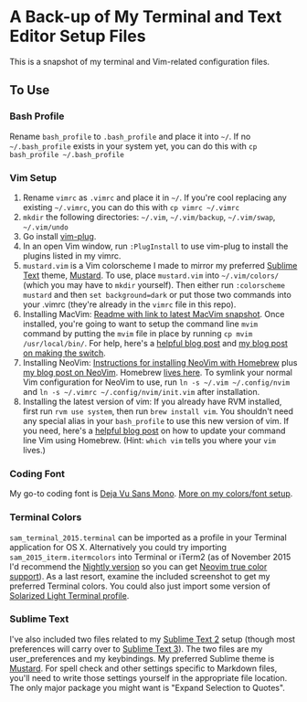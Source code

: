 # A Back-up of My Terminal and Text Editor Setup Files

This is a snapshot of my terminal and Vim-related configuration files. 

## To Use

### Bash Profile
Rename `bash_profile` to `.bash_profile` and place it into `~/`. If no `~/.bash_profile` exists in your system yet, you can do this with `cp bash_profile ~/.bash_profile`

### Vim Setup
1. Rename `vimrc` as `.vimrc` and place it in `~/`. If you're cool replacing any existing `~/.vimrc`, you can do this with `cp vimrc ~/.vimrc`
2. `mkdir` the following directories: `~/.vim`, `~/.vim/backup`, `~/.vim/swap`, `~/.vim/undo`
3. Go install [vim-plug](https://github.com/junegunn/vim-plug).
4. In an open Vim window, run `:PlugInstall` to use vim-plug to install the plugins listed in my vimrc.
5. `mustard.vim` is a Vim colorscheme I made to mirror my preferred [Sublime Text](http://www.sublimetext.com/) theme, [Mustard](http://colorsublime.com/theme/Mustard). To use, place `mustard.vim` into `~/.vim/colors/` (which you may have to `mkdir` yourself). Then either run `:colorscheme mustard` and then `set background=dark` or put those two commands into your .vimrc (they're already in the `vimrc` file in this repo).
6. Installing MacVim: [Readme with link to latest MacVim snapshot](https://github.com/macvim-dev/macvim/releases/). Once installed, you're going to want to setup the command line `mvim` command by putting the `mvim` file in place by running `cp mvim /usr/local/bin/`. For help, here's a [helpful blog post](http://michaellee.co/launch-macvim-from-terminal/) and [my blog post on making the switch](http://sts10.github.io/blog/2015/08/07/from-terminal-vim-to-mac-vim/).
7. Installing NeoVim: [Instructions for installing NeoVim with Homebrew](https://github.com/neovim/homebrew-neovim/blob/master/README.md) plus [my blog post on NeoVim](http://sts10.github.io/blog/2015/08/11/neovim-an-open-source-project/). Homebrew [lives here](http://brew.sh/). 
To symlink your normal Vim configuration for NeoVim to use, run `ln -s ~/.vim ~/.config/nvim` and `ln -s ~/.vimrc ~/.config/nvim/init.vim` after installation.
8. Installing the latest version of vim: If you already have RVM installed, first run `rvm use system`, then run `brew install vim`. You shouldn't need any special alias in your `bash_profile` to use this new version of vim.
If you need, here's a [helpful blog post](http://www.prioritized.net/blog/upgrading-vim-on-os-x/) on how to update your command line Vim using Homebrew. (Hint: `which vim` tells you where your `vim` lives.)

### Coding Font

My go-to coding font is [Deja Vu Sans Mono](http://dejavu-fonts.org/wiki/Download). [More on my colors/font setup](http://sts10.github.io/blog/2014/02/14/my-current-coding-setup/).

### Terminal Colors

`sam_terminal_2015.terminal` can be imported as a profile in your Terminal application for OS X. Alternatively you could try importing `sam_2015_iterm.itermcolors` into Terminal or iTerm2 (as of November 2015 I'd recommend the [Nightly version](http://iterm2.com/downloads/nightly/#/section/home) so you can get [Neovim true color support](http://sts10.github.io/blog/2015/10/24/true-hex-colors-with-neovim-and-iterm2/)). As a last resort, examine the included screenshot to get my preferred Terminal colors. You could also just import some version of [Solarized Light Terminal profile](https://github.com/tomislav/osx-terminal.app-colors-solarized). 

### Sublime Text

I've also included two files related to my [Sublime Text 2](http://www.sublimetext.com/2) setup (though most preferences will carry over to [Sublime Text 3](http://www.sublimetext.com/3)). The two files are my user_preferences and my keybindings. My preferred Sublime theme is [Mustard](http://colorsublime.com/theme/Mustard). For spell check and other settings specific to Markdown files, you'll need to write those settings yourself in the appropriate file location. The only major package you might want is "Expand Selection to Quotes".


